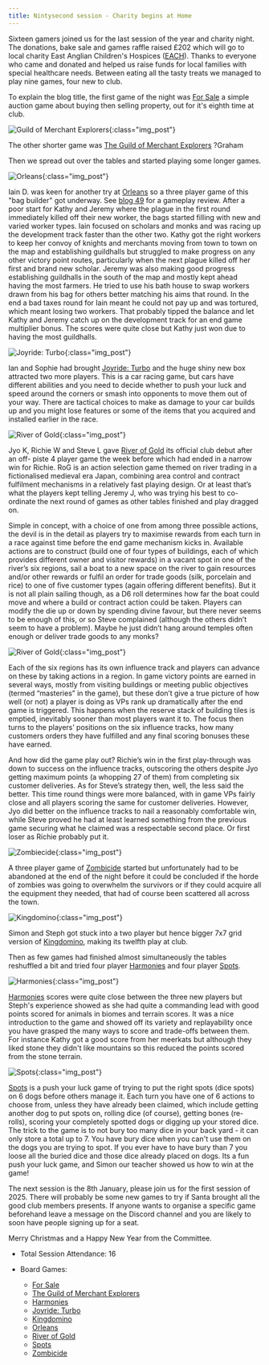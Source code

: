 ```yaml
---
title: Nintysecond session - Charity begins at Home
---
```


Sixteen gamers joined us for the last session of the year and charity night. The donations, bake sale and games raffle raised £202 which will go to local charity East Anglian Children's Hospices ([EACH][EACH]). Thanks to everyone who came and donated and helped us raise funds for local families with special healthcare needs.  Between eating all the tasty treats we managed to play nine games, four new to club.

To explain the blog title, the first game of the night was [For Sale][FS] a simple auction game about buying then selling property, out for it's eighth time at club.

![Guild of Merchant Explorers](/images/posts/2024_11_27/GuildMerchant01.jpg "Guild of Merchant Explorers"){:class="img_post"}

The other shorter game was [The Guild of Merchant Explorers][GME]
?Graham

Then we spread out over the tables and started playing some longer games.

![Orleans](/images/posts/2024_11_27/Orleans01.jpg "Orleans"){:class="img_post"}

Iain D. was keen for another try at [Orleans][O] so a three player game of this "bag builder" got underway. See [blog 49][49] for a gameplay review. After a poor start for Kathy and Jeremy where the plague in the first round immediately killed off their new worker, the bags started filling with new and varied worker types. Iain focused on scholars and monks and was racing up the development track faster than the other two. Kathy got the right workers to keep her convoy of knights and merchants moving from town to town on the map and establishing guildhalls but struggled to make progress on any other victory point routes, particularly when the next plague killed off her first and brand new scholar. Jeremy was also making good progress establishing guildhalls in the south of the map and mostly kept ahead having the most farmers. He tried to use his bath house to swap workers drawn from his bag for others better matching his aims that round. In the end a bad taxes round for Iain meant he could not pay up and was tortured, which meant losing two workers. That probably tipped the balance and let Kathy and Jeremy catch up on the development track for an end game multiplier bonus. The scores were quite close but Kathy just won due to having the most guildhalls.

![Joyride: Turbo](/images/posts/2024_11_27/JoyrideTurbo01.jpg "Joyride: Turbo"){:class="img_post"}

Ian and Sophie had brought [Joyride: Turbo][JT] and the huge shiny new box attracted two more players. This is a car racing game, but cars have different abilities and you need to decide whether to push your luck and speed around the corners or smash into opponents to move them out of your way. There are tactical choices to make as damage to your car builds up and you might lose features or some of the items that you acquired and installed earlier in the race.

![River of Gold](/images/posts/2024_11_27/RiverGold01.jpg "River of Gold"){:class="img_post"}

Jyo K, Richie W and Steve L gave [River of Gold][RG] its official club debut after an off-
piste 4 player game the week before which had ended in a narrow win for Richie.
RoG is an action selection game themed on river trading in a fictionalised medieval
era Japan, combining area control and contract fulfilment mechanisms in a relatively
fast playing design. Or at least that’s what the players kept telling Jeremy J, who was
trying his best to co-ordinate the next round of games as other tables finished and
play dragged on.

Simple in concept, with a choice of one from among three possible actions, the devil
is in the detail as players try to maximise rewards from each turn in a race against
time before the end game mechanism kicks in. Available actions are to construct
(build one of four types of buildings, each of which provides different owner and
visitor rewards) in a vacant spot in one of the river’s six regions, sail a boat to a new
space on the river to gain resources and/or other rewards or fulfil an order for trade
goods (silk, porcelain and rice) to one of five customer types (again offering different
benefits). But it is not all plain sailing though, as a D6 roll determines how far the
boat could move and where a build or contract action could be taken. Players can
modify the die up or down by spending divine favour, but there never seems to be
enough of this, or so Steve complained (although the others didn’t seem to have a
problem). Maybe he just didn’t hang around temples often enough or deliver trade
goods to any monks?

![River of Gold](/images/posts/2024_11_27/RiverGold02.jpg "River of Gold"){:class="img_post"}

Each of the six regions has its own influence track and players can advance on
these by taking actions in a region. In game victory points are earned in several
ways, mostly from visiting buildings or meeting public objectives (termed “masteries”
in the game), but these don’t give a true picture of how well (or not) a player is doing
as VPs rank up dramatically after the end game is triggered. This happens when the
reserve stack of building tiles is emptied, inevitably sooner than most players want it
to. The focus then turns to the players’ positions on the six influence tracks, how
many customers orders they have fulfilled and any final scoring bonuses these have
earned.

And how did the game play out? Richie’s win in the first play-through was down to
success on the influence tracks, outscoring the others despite Jyo getting maximum
points (a whopping 27 of them) from completing six customer deliveries. As for
Steve’s strategy then, well, the less said the better. This time round things were
more balanced, with in game VPs fairly close and all players scoring the same for
customer deliveries. However, Jyo did better on the influence tracks to nail a
reasonably comfortable win, while Steve proved he had at least learned something
from the previous game securing what he claimed was a respectable second place.
Or first loser as Richie probably put it.

![Zombiecide](/images/posts/2024_11_27/Zombiecide01.jpg "Zombiecide"){:class="img_post"}

A three player game of [Zombicide][Zom] started but unfortunately had to be abandoned at the end of the night before it could be concluded if the horde of zombies was going to overwhelm the survivors or if they could acquire all the equipment they needed, that had of course been scattered all across the town.

![Kingdomino](/images/posts/2024_11_27/Kingdomino01.jpg "Kingdomino"){:class="img_post"}

Simon and Steph got stuck into a two player but hence bigger 7x7 grid version of [Kingdomino][King], making its twelfth play at club.

Then as few games had finished almost simultaneously the tables reshuffled a bit and tried four player [Harmonies][Hm] and four player [Spots][Spo].

![Harmonies](/images/posts/2024_11_27/Harmonies01.jpg "Harmonies"){:class="img_post"}

[Harmonies][Hm] scores were quite close between the three new players but Steph's experience showed as she had quite a commanding lead with good points scored for animals in biomes and terrain scores. It was a nice introduction to the game and showed off its variety and replayability once you have grasped the many ways to score and trade-offs between them. For instance Kathy got a good score from her meerkats but although they liked stone they didn't like mountains so this reduced the points scored from the stone terrain.

![Spots](/images/posts/2024_11_27/Spot01.jpg "Spots"){:class="img_post"}

[Spots][Spo] is a push your luck game of trying to put the right spots (dice spots) on 6 dogs before others manage it. Each turn you have one of 6 actions to choose from, unless they have already been claimed, which include getting another dog to put spots on, rolling dice (of course), getting bones (re-rolls), scoring your completely spotted dogs or digging up your stored dice. The trick to the game is to not bury too many dice in your back yard - it can only store a total up to 7. You have bury dice when you can't use them on the dogs you are trying to spot. If you ever have to have bury than 7 you loose all the buried dice and those dice already placed on dogs. Its a fun push your luck game, and Simon our teacher showed us how to win at the game!

The next session is the 8th January, please join us for the first session of 2025. There will probably be some new games to try if Santa brought all the good club members presents. If anyone wants to organise a specific game beforehand leave a message on the Discord channel and you are likely to soon have people signing up for a seat.

Merry Christmas and a Happy New Year from the Committee.


* Total Session Attendance: 16
* Board Games:

	 * [For Sale][FS]
	 * [The Guild of Merchant Explorers][GME]
	 * [Harmonies][Hm]
	 * [Joyride: Turbo][JT]
	 * [Kingdomino][King]
	 * [Orleans][O]
	 * [River of Gold][RG]
	 * [Spots][Spo]
	 * [Zombicide][Zom]

[49]: /2023/03/08/fortyninth-session.html


[FS]: {{site.data.BoardGameLinks.ForSale.Link}}
[GME]: {{site.data.BoardGameLinks.TheGuildOfMerchantExplorers.Link}}
[Hm]: {{site.data.BoardGameLinks.Harmonies.Link}}
[JT]: {{site.data.BoardGameLinks.JoyrideTurbo.Link}}
[King]: {{site.data.BoardGameLinks.Kingdomino.Link}}
[O]: {{site.data.BoardGameLinks.Orleans.Link}}
[RG]: {{site.data.BoardGameLinks.RiverOfGold.Link}}
[Spo]: {{site.data.BoardGameLinks.Spots.Link}}
[Zom]: {{site.data.BoardGameLinks.Zombicide.Link}}

[Contact]: /Contact.html

[EACH]: https://www.each.org.uk





